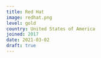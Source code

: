 ```yaml
---
title: Red Hat
image: redhat.png
level: gold
country: United States of America
joined: 2017
date: 2021-03-02
draft: true
---
```


